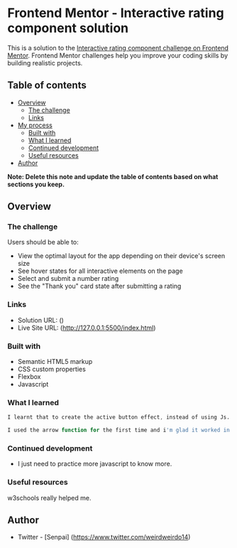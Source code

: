 # Frontend Mentor - Interactive rating component solution

This is a solution to the [Interactive rating component challenge on Frontend Mentor](https://www.frontendmentor.io/challenges/interactive-rating-component-koxpeBUmI). Frontend Mentor challenges help you improve your coding skills by building realistic projects. 

## Table of contents

- [Overview](#overview)
  - [The challenge](#the-challenge)
  - [Links](#links)
- [My process](#my-process)
  - [Built with](#built-with)
  - [What I learned](#what-i-learned)
  - [Continued development](#continued-development)
  - [Useful resources](#useful-resources)
- [Author](#author)

**Note: Delete this note and update the table of contents based on what sections you keep.**

## Overview

### The challenge

Users should be able to:

- View the optimal layout for the app depending on their device's screen size
- See hover states for all interactive elements on the page
- Select and submit a number rating
- See the "Thank you" card state after submitting a rating

### Links

- Solution URL: ()
- Live Site URL: (http://127.0.0.1:5500/index.html)

### Built with

- Semantic HTML5 markup
- CSS custom properties
- Flexbox
- Javascript

### What I learned

```css
I learnt that to create the active button effect, instead of using Js. You can use the :focus, but the buttons will have to be nested in another elements.
```
```js
I used the arrow function for the first time and i'm glad it worked in the first try. I don't know why formatting the document messes it up though.
```
### Continued development
- I just need to practice more javascript to know more. 

### Useful resources
w3schools really helped me.

## Author
- Twitter - [Senpai] (https://www.twitter.com/weirdweirdo14)

